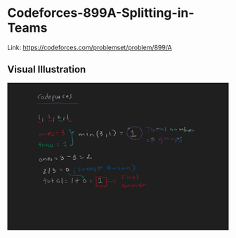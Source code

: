 # Codeforces-899A-Splitting-in-Teams
Link: https://codeforces.com/problemset/problem/899/A
## Visual Illustration
![](vis.png)
